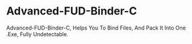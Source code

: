 # Advanced-FUD-Binder-C
Advanced-FUD-Binder-C, Helps You To Bind Files, And Pack It Into One .Exe, Fully Undetectable.
